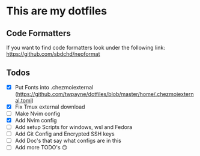 # This are my dotfiles

## Code Formatters
 If you want to find code formatters look under the following link: https://github.com/sbdchd/neoformat 


## Todos

- [X] Put Fonts into .chezmoiexternal (https://github.com/twpayne/dotfiles/blob/master/home/.chezmoiexternal.toml)
- [X] Fix Tmux external download
- [ ] Make Nvim config
- [X] Add Nvim config
- [ ] Add setup Scripts for windows, wsl and Fedora
- [ ] Add Git Config and Encrypted SSH keys
- [ ] Add Doc's that say what configs are in this
- [ ] Add more TODO's 🙃
